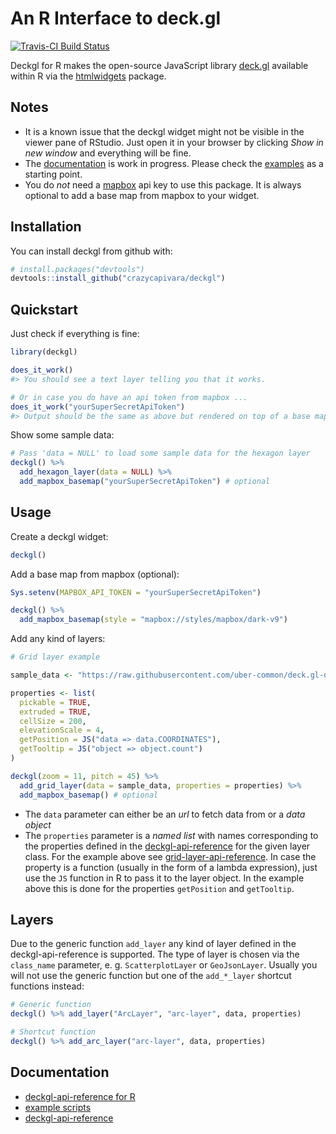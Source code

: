 
<!-- README.md is generated from README.Rmd. Please edit that file -->
An R Interface to deck.gl
=========================

[![Travis-CI Build Status](https://travis-ci.org/crazycapivara/deckgl.svg?branch=master)](https://travis-ci.org/crazycapivara/deckgl)

Deckgl for R makes the open-source JavaScript library [deck.gl](https://deck.gl/) available within R via the [htmlwidgets](https://www.htmlwidgets.org/) package.

Notes
-----

-   It is a known issue that the deckgl widget might not be visible in the viewer pane of RStudio. Just open it in your browser by clicking *Show in new window* and everything will be fine.
-   The [documentation](https://crazycapivara.github.io/deckgl/) is work in progress. Please check the [examples](inst/examples) as a starting point.
-   You do *not* need a [mapbox](https://www.mapbox.com/) api key to use this package. It is always optional to add a base map from mapbox to your widget.

Installation
------------

You can install deckgl from github with:

``` r
# install.packages("devtools")
devtools::install_github("crazycapivara/deckgl")
```

Quickstart
----------

Just check if everything is fine:

``` r
library(deckgl)

does_it_work()
#> You should see a text layer telling you that it works.

# Or in case you do have an api token from mapbox ...
does_it_work("yourSuperSecretApiToken")
#> Output should be the same as above but rendered on top of a base map from mapbox.
```

Show some sample data:

``` r
# Pass 'data = NULL' to load some sample data for the hexagon layer
deckgl() %>%
  add_hexagon_layer(data = NULL) %>%
  add_mapbox_basemap("yourSuperSecretApiToken") # optional
```

Usage
-----

Create a deckgl widget:

``` r
deckgl()
```

Add a base map from mapbox (optional):

``` r
Sys.setenv(MAPBOX_API_TOKEN = "yourSuperSecretApiToken")

deckgl() %>%
  add_mapbox_basemap(style = "mapbox://styles/mapbox/dark-v9")
```

Add any kind of layers:

``` r
# Grid layer example

sample_data <- "https://raw.githubusercontent.com/uber-common/deck.gl-data/master/website/sf-bike-parking.json"

properties <- list(
  pickable = TRUE,
  extruded = TRUE,
  cellSize = 200,
  elevationScale = 4,
  getPosition = JS("data => data.COORDINATES"),
  getTooltip = JS("object => object.count")
)

deckgl(zoom = 11, pitch = 45) %>%
  add_grid_layer(data = sample_data, properties = properties) %>%
  add_mapbox_basemap() # optional
```

-   The `data` parameter can either be an *url* to fetch data from or a *data object*
-   The `properties` parameter is a *named list* with names corresponding to the properties defined in the [deckgl-api-reference](https://deck.gl/#/documentation/deckgl-api-reference) for the given layer class. For the example above see [grid-layer-api-reference](https://deck.gl/#/documentation/deckgl-api-reference/layers/grid-layer). In case the property is a function (usually in the form of a lambda expression), just use the `JS` function in R to pass it to the layer object. In the example above this is done for the properties `getPosition` and `getTooltip`.

Layers
------

Due to the generic function `add_layer` any kind of layer defined in the deckgl-api-reference is supported. The type of layer is chosen via the `class_name` parameter, e. g. `ScatterplotLayer` or `GeoJsonLayer`. Usually you will not use the generic function but one of the `add_*_layer` shortcut functions instead:

``` r
# Generic function
deckgl() %>% add_layer("ArcLayer", "arc-layer", data, properties)

# Shortcut function
deckgl() %>% add_arc_layer("arc-layer", data, properties)
```

Documentation
-------------

-   [deckgl-api-reference for R](https://crazycapivara.github.io/deckgl/)
-   [example scripts](inst/examples)
-   [deckgl-api-reference](https://deck.gl/#/documentation/deckgl-api-reference)
